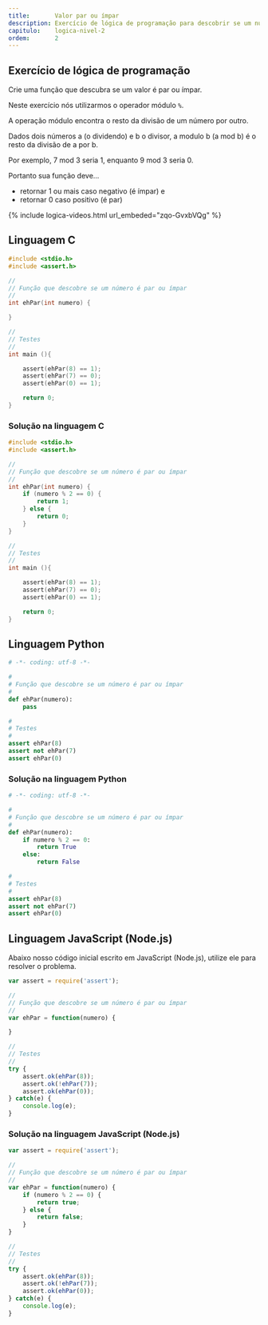 ```yaml
---
title:       Valor par ou ímpar
description: Exercício de lógica de programação para descobrir se um número é par ou ímpar.
capitulo:    logica-nivel-2
ordem:       2
---
```




Exercício de lógica de programação
---

Crie uma função que descubra se um valor é par ou ímpar.

Neste exercício nós utilizarmos o operador módulo `%`.

A operação módulo encontra o resto da divisão de um número por outro.

Dados dois números a (o dividendo) e b o divisor, a modulo b (a mod b) é o resto da divisão de a por b.

Por exemplo, 7 mod 3 seria 1, enquanto 9 mod 3 seria 0.

Portanto sua função deve...

- retornar 1 ou mais caso negativo (é ímpar) e
- retornar 0 caso positivo (é par)

{% include logica-videos.html url_embeded="zqo-GvxbVQg" %}



Linguagem C
---


```c
#include <stdio.h>
#include <assert.h>

//
// Função que descobre se um número é par ou ímpar
//
int ehPar(int numero) {

}

//
// Testes
//
int main (){

    assert(ehPar(8) == 1);
    assert(ehPar(7) == 0);
    assert(ehPar(0) == 1);

    return 0;
}
```


### Solução na linguagem C

```c
#include <stdio.h>
#include <assert.h>

//
// Função que descobre se um número é par ou ímpar
//
int ehPar(int numero) {
    if (numero % 2 == 0) {
        return 1;
    } else {
        return 0;
    }
}

//
// Testes
//
int main (){

    assert(ehPar(8) == 1);
    assert(ehPar(7) == 0);
    assert(ehPar(0) == 1);

    return 0;
}
```

Linguagem Python
---

```python
# -*- coding: utf-8 -*-

#
# Função que descobre se um número é par ou ímpar
#
def ehPar(numero):
    pass

#
# Testes
#
assert ehPar(8)
assert not ehPar(7)
assert ehPar(0)
```


### Solução na linguagem Python


```python
# -*- coding: utf-8 -*-

#
# Função que descobre se um número é par ou ímpar
#
def ehPar(numero):
    if numero % 2 == 0:
        return True
    else:
        return False

#
# Testes
#
assert ehPar(8)
assert not ehPar(7)
assert ehPar(0)
```


Linguagem JavaScript (Node.js)
---

Abaixo nosso código inicial escrito em JavaScript (Node.js), utilize ele para resolver o problema.


```javascript
var assert = require('assert');

//
// Função que descobre se um número é par ou ímpar
//
var ehPar = function(numero) {

}

//
// Testes
//
try {
    assert.ok(ehPar(8));
    assert.ok(!ehPar(7));
    assert.ok(ehPar(0));
} catch(e) {
    console.log(e);
}
```


### Solução na linguagem JavaScript (Node.js)


```javascript
var assert = require('assert');

//
// Função que descobre se um número é par ou ímpar
//
var ehPar = function(numero) {
    if (numero % 2 == 0) {
        return true;
    } else {
        return false;
    }
}

//
// Testes
//
try {
    assert.ok(ehPar(8));
    assert.ok(!ehPar(7));
    assert.ok(ehPar(0));
} catch(e) {
    console.log(e);
}
```


